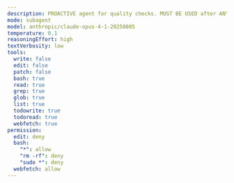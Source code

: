 ```yaml
---
description: PROACTIVE agent for quality checks. MUST BE USED after ANY code change. Runs tests, linting, and formatting. Returns focused error list with file:line:function format for main thread to fix. CRITICAL requirement - no exceptions.
mode: subagent
model: anthropic/claude-opus-4-1-20250805
temperature: 0.1
reasoningEffort: high
textVerbosity: low
tools:
  write: false
  edit: false
  patch: false
  bash: true
  read: true
  grep: true
  glob: true
  list: true
  todowrite: true
  todoread: true
  webfetch: true
permission:
  edit: deny
  bash:
    "*": allow
    "rm -rf": deny
    "sudo *": deny
  webfetch: allow
---
```

